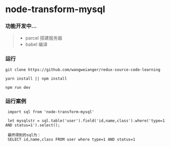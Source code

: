 # node-transform-mysql

### 功能开发中...

>  * parcel 搭建服务器
>  * babel  编译

### 运行
```
git clone https://github.com/wangweianger/redux-source-code-learning

yarn install || npm install

npm run dev

``` 

### 运行案例

```
 import sql from 'node-transform-mysql'

 let mysqlstr = sql.table('user').field('id,name,class').where('type=1 AND status=1').select();

 最终得到的sql为：
 SELECT id,name,class FROM user where type=1 AND status=1

```
